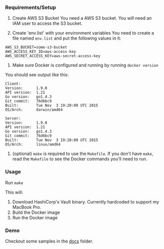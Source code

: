 ### Requirements/Setup

 1. Create AWS S3 Bucket
You need a AWS S3 bucket. You will need an IAM user to access the S3 bucket.

 1. Create 'env.list' with your environment variables
You need to create a file named `env.list` and put the following values in it:

 ```
 AWS_S3_BUCKET=some-s3-bucket
 AWS_ACCESS_KEY_ID=aws-access-key
 AWS_SECRET_ACCESS_KEY=aws-secret-access-key
 ```
 
 1. Make sure Docker is configured and running by running `docker version`

 You should see output like this:
 ```
Client:
 Version:      1.9.0
 API version:  1.21
 Go version:   go1.4.3
 Git commit:   76d6bc9
 Built:        Tue Nov  3 19:20:09 UTC 2015
 OS/Arch:      darwin/amd64

Server:
 Version:      1.9.0
 API version:  1.21
 Go version:   go1.4.3
 Git commit:   76d6bc9
 Built:        Tue Nov  3 19:20:09 UTC 2015
 OS/Arch:      linux/amd64
```
 1. (optional) `make` is required to use the `Makefile`. If you don't have `make`, read the `Makefile` to see the Docker commands you'll need to run.

### Usage
Run `make`

This will:
 1. Download HashiCorp's Vault binary. Currently hardcoded to support my MacBook Pro.
 1. Build the Docker image
 1. Run the Docker image

### Demo
Checkout some samples in the [docs](docs/demo.md) folder.
